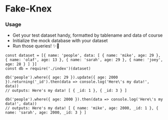 # Fake-Knex

### Usage
* Get your test dataset handy, formatted by tablename and data of course
* Initialize the mock database with your dataset
* Run those queries! ✨👟

```
const dataset = [{ name: 'people', data: [ { name: 'mike', age: 29 }, { name: 'olaf', age: 13 }, { name: 'sarah', age: 29 }, { name: 'joey', age: 28 } ] }]
const db = require('./index')(dataset)
 
db('people').where({ age: 29 }).update({ age: 2000 }).returning('_id').then(data => console.log('Here\'s my data!', data))
// outputs: Here's my data! [ { _id: 1 }, { _id: 3 } ]
 
db('people').where({ age: 2000 }).then(data => console.log('Here\'s my data!', data))
// outputs: Here's my data! [ { name: 'mike', age: 2000, _id: 1 }, { name: 'sarah', age: 2000, _id: 3 } ]
```